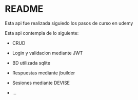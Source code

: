 # README

Esta api fue realizada siguiedo los pasos de curso en udemy

Esta api contempla de lo siguiente:

* CRUD

* Login y validacion mediante JWT

* BD utilizada sqlite

* Respuestas mediante jbuilder

* Sesiones mediante DEVISE

* ...
